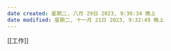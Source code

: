 ```yaml
---
date created: 星期二, 八月 29日 2023, 9:36:34 晚上
date modified: 星期二, 十一月 21日 2023, 9:32:49 晚上
---
```

[[工作]]